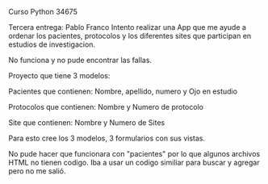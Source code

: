 Curso Python 34675

Tercera entrega: Pablo Franco
Intento realizar una App que me ayude a ordenar los pacientes, protocolos y los diferentes sites que participan en estudios de investigacion.

No funciona y no pude encontrar las fallas.


Proyecto que tiene 3 modelos: 

Pacientes que contienen: 
Nombre, apellido, numero y Ojo en estudio

Protocolos que contienen:
Nombre y Numero de protocolo

Site que contienen:
Nombre y Numero de Sites

Para esto cree los 3 modelos, 3 formularios con sus vistas.

No pude hacer que funcionara con "pacientes" por lo que algunos archivos HTML no tienen codigo. Iba a usar un codigo similiar para buscar y agregar pero no me salió.

